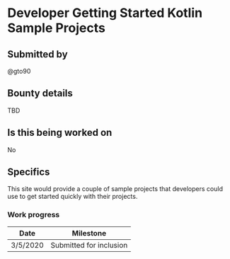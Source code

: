 # Developer Getting Started Kotlin Sample Projects

## Submitted by

@gto90

## Bounty details

TBD

## Is this being worked on

No

## Specifics

This site would provide a couple of sample projects that developers could use to get started quickly with their projects.

### Work progress

| Date | Milestone |
| --- | --- |
| 3/5/2020 | Submitted for inclusion |
